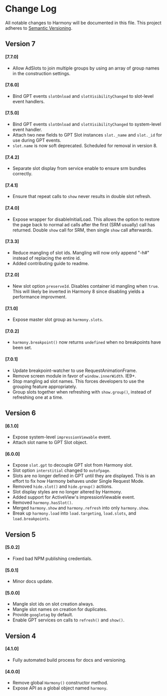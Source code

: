 # Change Log
All notable changes to Harmony will be documented in this file.
This project adheres to [Semantic Versioning](http://semver.org/).

## Version 7

#### [7.7.0]
- Allow AdSlots to join multiple groups by using an array of group names in the
construction settings.

#### [7.6.0]
- Bind GPT events `slotOnload` and `slotVisibilityChanged` to slot-level event
handlers.

#### [7.5.0]
- Bind GPT events `slotOnload` and `slotVisibilityChanged` to system-level event
handler.
- Attach two new fields to GPT Slot instances `slot._name` and `slot._id` for use
during GPT events.
- `slot.name` is now soft deprecated. Scheduled for removal in version 8.

#### [7.4.2]
- Separate slot display from service enable to ensure srm bundles correctly.

#### [7.4.1]
- Ensure that repeat calls to `show` never results in double slot refresh.

#### [7.4.0]
- Expose wrapper for disableInitialLoad. This allows the option to restore
the page back to normal ad calls after the first (SRM usually) call has
returned. Double `show` call for SRM, then single `show` call afterwards.

#### [7.3.3]
- Reduce mangling of slot ids. Mangling will now only append "-h#" instead
of replacing the entire id.
- Added contributing guide to readme.

#### [7.2.0]
- New slot option `preserveId`. Disables container id mangling when `true`.
This will likely be inverted in Harmony 8 since disabling yields a
performance improvment.

#### [7.1.0]
- Expose master slot group as `harmony.slots`.

#### [7.0.2]
- `harmony.breakpoint()` now returns `undefined` when no
breakpoints have been set.

#### [7.0.1]
- Update breakpoint-watcher to use RequestAnimationFrame.
- Remove screen module in favor of `window.innerWidth`. IE9+.
- Stop mangling ad slot names. This forces developers to use
the grouping feature appropriately.
- Group slots together when refreshing with `show.group()`,
instead of refreshing one at a time.

## Version 6
#### [6.1.0]
- Expose system-level `impressionViewable` event.
- Attach slot name to GPT Slot object.

#### [6.0.0]
- Expose `slot.gpt` to decouple GPT slot from Harmony slot.
- Slot option `interstitial` changed to `outofpage`.
- Slots are no longer defined in GPT until they are displayed. This
is an effort to fix how Harmony behaves under Single Request Mode.
- Removed `hide.slot()` and `hide.group()` actions.
- Slot display styles are no longer altered by Harmony.
- Added support for ActiveView's impressionViewable event.
- Removed `harmony.hasSlot()`.
- Merged `harmony.show` and `harmony.refresh` into only `harmony.show`.
- Break up `harmony.load` into `load.targeting`, `load.slots`,
and `load.breakpoints`.

## Version 5
#### [5.0.2]
- Fixed bad NPM publishing credentials.

#### [5.0.1]
- Minor docs update.

#### [5.0.0]
- Mangle slot ids on slot creation always.
- Mangle slot names on creation for duplicates.
- Provide `googletag` by default.
- Enable GPT services on calls to `refresh()` and `show()`.

## Version 4
#### [4.1.0]
- Fully automated build process for docs and versioning.

#### [4.0.0]
- Remove global `Harmony()` constructor method.
- Expose API as a global object named `harmony`.
